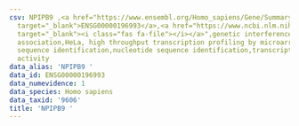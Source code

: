 ```yaml
---
csv: NPIPB9 ,<a href="https://www.ensembl.org/Homo_sapiens/Gene/Summary?db=core;g=ENSG00000196993"
  target="_blank">ENSG00000196993</a>,<a href="https://www.ncbi.nlm.nih.gov/pubmed/28369544"
  target="_blank"><i class="fas fa-file"></i></a>",genetic interference,functional
  association,HeLa, high throughput transcription profiling by microarray,nucleotide
  sequence identification,nucleotide sequence identification,transcriptional regulation,up-regulates
  activity
data_alias: 'NPIPB9 '
data_id: ENSG00000196993
data_numevidence: 1
data_species: Homo sapiens
data_taxid: '9606'
title: 'NPIPB9 '
---
```

